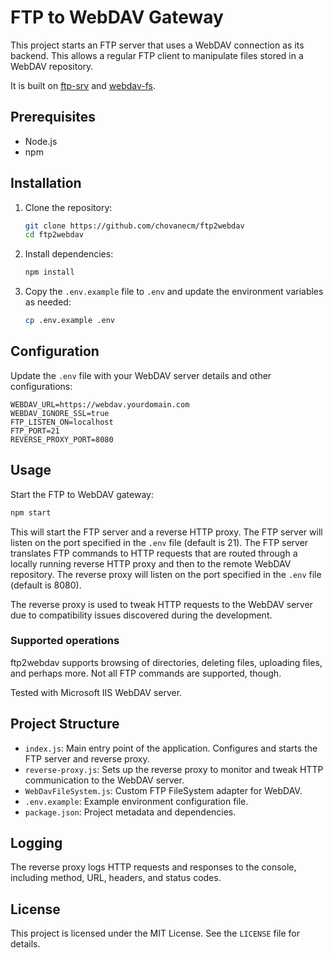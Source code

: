 # FTP to WebDAV Gateway

This project starts an FTP server that uses a WebDAV connection as its backend. This allows a regular FTP client to manipulate files stored in a WebDAV repository.

It is built on [ftp-srv](https://github.com/QuorumDMS/ftp-srv) and [webdav-fs](https://github.com/perry-mitchell/webdav-fs).

## Prerequisites

- Node.js
- npm

## Installation

1. Clone the repository:
    ```sh
    git clone https://github.com/chovanecm/ftp2webdav
    cd ftp2webdav
    ```

2. Install dependencies:
    ```sh
    npm install
    ```

3. Copy the `.env.example` file to `.env` and update the environment variables as needed:
    ```sh
    cp .env.example .env
    ```

## Configuration

Update the `.env` file with your WebDAV server details and other configurations:

```dotenv
WEBDAV_URL=https://webdav.yourdomain.com
WEBDAV_IGNORE_SSL=true
FTP_LISTEN_ON=localhost
FTP_PORT=21
REVERSE_PROXY_PORT=8080
```

## Usage

Start the FTP to WebDAV gateway:

```sh
npm start
```

This will start the FTP server and a reverse HTTP proxy. The FTP server will listen on the port specified in the `.env` file (default is 21). 
The FTP server translates FTP commands to HTTP requests that are routed through a locally running reverse HTTP proxy and then to the remote WebDAV repository. The reverse proxy will listen on the port specified in the `.env` file (default is 8080).

The reverse proxy is used to tweak HTTP requests to the WebDAV server due to compatibility issues discovered during the development.

### Supported operations

ftp2webdav supports browsing of directories, deleting files, uploading files, and perhaps more. Not all FTP commands are supported, though.

Tested with Microsoft IIS WebDAV server.

## Project Structure

- `index.js`: Main entry point of the application. Configures and starts the FTP server and reverse proxy.
- `reverse-proxy.js`: Sets up the reverse proxy to monitor and tweak HTTP communication to the WebDAV server.
- `WebDavFileSystem.js`: Custom FTP FileSystem adapter for WebDAV.
- `.env.example`: Example environment configuration file.
- `package.json`: Project metadata and dependencies.

## Logging

The reverse proxy logs HTTP requests and responses to the console, including method, URL, headers, and status codes.

## License

This project is licensed under the MIT License. See the `LICENSE` file for details.
